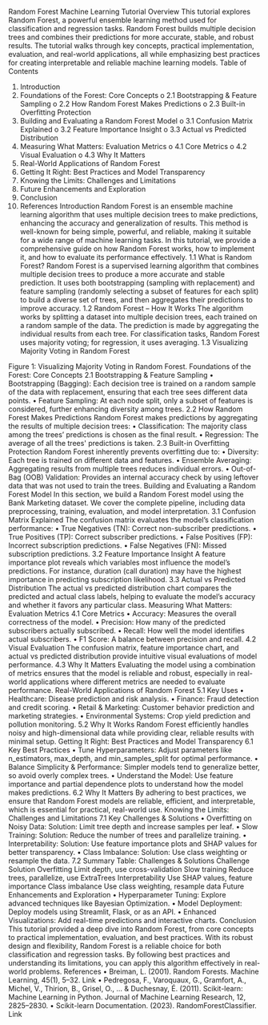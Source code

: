 Random Forest Machine Learning Tutorial
Overview
This tutorial explores Random Forest, a powerful ensemble learning method used for classification and regression tasks. Random Forest builds multiple decision trees and combines their predictions for more accurate, stable, and robust results. The tutorial walks through key concepts, practical implementation, evaluation, and real-world applications, all while emphasizing best practices for creating interpretable and reliable machine learning models.
Table of Contents
1.	Introduction
2.	Foundations of the Forest: Core Concepts
o	2.1 Bootstrapping & Feature Sampling
o	2.2 How Random Forest Makes Predictions
o	2.3 Built-in Overfitting Protection
3.	Building and Evaluating a Random Forest Model
o	3.1 Confusion Matrix Explained
o	3.2 Feature Importance Insight
o	3.3 Actual vs Predicted Distribution
4.	Measuring What Matters: Evaluation Metrics
o	4.1 Core Metrics
o	4.2 Visual Evaluation
o	4.3 Why It Matters
5.	Real-World Applications of Random Forest
6.	Getting It Right: Best Practices and Model Transparency
7.	Knowing the Limits: Challenges and Limitations
8.	Future Enhancements and Exploration
9.	Conclusion
10.	References
Introduction
Random Forest is an ensemble machine learning algorithm that uses multiple decision trees to make predictions, enhancing the accuracy and generalization of results. This method is well-known for being simple, powerful, and reliable, making it suitable for a wide range of machine learning tasks. In this tutorial, we provide a comprehensive guide on how Random Forest works, how to implement it, and how to evaluate its performance effectively.
1.1 What is Random Forest?
Random Forest is a supervised learning algorithm that combines multiple decision trees to produce a more accurate and stable prediction. It uses both bootstrapping (sampling with replacement) and feature sampling (randomly selecting a subset of features for each split) to build a diverse set of trees, and then aggregates their predictions to improve accuracy.
1.2 Random Forest – How It Works
The algorithm works by splitting a dataset into multiple decision trees, each trained on a random sample of the data. The prediction is made by aggregating the individual results from each tree. For classification tasks, Random Forest uses majority voting; for regression, it uses averaging.
1.3 Visualizing Majority Voting in Random Forest
 
Figure 1: Visualizing Majority Voting in Random Forest.
Foundations of the Forest: Core Concepts
2.1 Bootstrapping & Feature Sampling
•	Bootstrapping (Bagging): Each decision tree is trained on a random sample of the data with replacement, ensuring that each tree sees different data points.
•	Feature Sampling: At each node split, only a subset of features is considered, further enhancing diversity among trees.
2.2 How Random Forest Makes Predictions
Random Forest makes predictions by aggregating the results of multiple decision trees:
•	Classification: The majority class among the trees’ predictions is chosen as the final result.
•	Regression: The average of all the trees' predictions is taken.
2.3 Built-in Overfitting Protection
Random Forest inherently prevents overfitting due to:
•	Diversity: Each tree is trained on different data and features.
•	Ensemble Averaging: Aggregating results from multiple trees reduces individual errors.
•	Out-of-Bag (OOB) Validation: Provides an internal accuracy check by using leftover data that was not used to train the trees.
Building and Evaluating a Random Forest Model
In this section, we build a Random Forest model using the Bank Marketing dataset. We cover the complete pipeline, including data preprocessing, training, evaluation, and model interpretation.
3.1 Confusion Matrix Explained
The confusion matrix evaluates the model’s classification performance:
•	True Negatives (TN): Correct non-subscriber predictions.
•	True Positives (TP): Correct subscriber predictions.
•	False Positives (FP): Incorrect subscription predictions.
•	False Negatives (FN): Missed subscription predictions.
3.2 Feature Importance Insight
A feature importance plot reveals which variables most influence the model’s predictions. For instance, duration (call duration) may have the highest importance in predicting subscription likelihood.
3.3 Actual vs Predicted Distribution
The actual vs predicted distribution chart compares the predicted and actual class labels, helping to evaluate the model’s accuracy and whether it favors any particular class.
Measuring What Matters: Evaluation Metrics
4.1 Core Metrics
•	Accuracy: Measures the overall correctness of the model.
•	Precision: How many of the predicted subscribers actually subscribed.
•	Recall: How well the model identifies actual subscribers.
•	F1 Score: A balance between precision and recall.
4.2 Visual Evaluation
The confusion matrix, feature importance chart, and actual vs predicted distribution provide intuitive visual evaluations of model performance.
4.3 Why It Matters
Evaluating the model using a combination of metrics ensures that the model is reliable and robust, especially in real-world applications where different metrics are needed to evaluate performance.
Real-World Applications of Random Forest
5.1 Key Uses
•	Healthcare: Disease prediction and risk analysis.
•	Finance: Fraud detection and credit scoring.
•	Retail & Marketing: Customer behavior prediction and marketing strategies.
•	Environmental Systems: Crop yield prediction and pollution monitoring.
5.2 Why It Works
Random Forest efficiently handles noisy and high-dimensional data while providing clear, reliable results with minimal setup.
Getting It Right: Best Practices and Model Transparency
6.1 Key Best Practices
•	Tune Hyperparameters: Adjust parameters like n_estimators, max_depth, and min_samples_split for optimal performance.
•	Balance Simplicity & Performance: Simpler models tend to generalize better, so avoid overly complex trees.
•	Understand the Model: Use feature importance and partial dependence plots to understand how the model makes predictions.
6.2 Why It Matters
By adhering to best practices, we ensure that Random Forest models are reliable, efficient, and interpretable, which is essential for practical, real-world use.
Knowing the Limits: Challenges and Limitations
7.1 Key Challenges & Solutions
•	Overfitting on Noisy Data: Solution: Limit tree depth and increase samples per leaf.
•	Slow Training: Solution: Reduce the number of trees and parallelize training.
•	Interpretability: Solution: Use feature importance plots and SHAP values for better transparency.
•	Class Imbalance: Solution: Use class weighting or resample the data.
7.2 Summary Table: Challenges & Solutions
Challenge	Solution
Overfitting	Limit depth, use cross-validation
Slow training	Reduce trees, parallelize, use ExtraTrees
Interpretability	Use SHAP values, feature importance
Class imbalance	Use class weighting, resample data
Future Enhancements and Exploration
•	Hyperparameter Tuning: Explore advanced techniques like Bayesian Optimization.
•	Model Deployment: Deploy models using Streamlit, Flask, or as an API.
•	Enhanced Visualizations: Add real-time predictions and interactive charts.
Conclusion
This tutorial provided a deep dive into Random Forest, from core concepts to practical implementation, evaluation, and best practices. With its robust design and flexibility, Random Forest is a reliable choice for both classification and regression tasks. By following best practices and understanding its limitations, you can apply this algorithm effectively in real-world problems.
References
•	Breiman, L. (2001). Random Forests. Machine Learning, 45(1), 5–32. Link
•	Pedregosa, F., Varoquaux, G., Gramfort, A., Michel, V., Thirion, B., Grisel, O., ... & Duchesnay, É. (2011). Scikit-learn: Machine Learning in Python. Journal of Machine Learning Research, 12, 2825–2830.
•	Scikit-learn Documentation. (2023). RandomForestClassifier. Link

